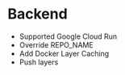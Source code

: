 # Backend

- Supported Google Cloud Run
- Override REPO_NAME
- Add Docker Layer Caching
- Push layers
